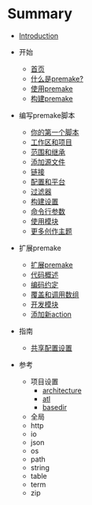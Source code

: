 # Summary

* [Introduction](README.md)

* 开始
  
  * [首页](getting-started/home.md)
  * [什么是premake?](getting-started/what-is-premake.md)
  * [使用premake](getting-started/using-premake.md)
  * [构建premake](getting-started/building-premake.md)
  
* 编写premake脚本
  
  * [你的第一个脚本](writing-premake-scripts/your-first-script.md)
  * [工作区和项目](writing-premake-scripts/workspaces-and-projects.md)
  * [范围和继承](writing-premake-scripts/scopes-and-inheritance.md)
  * [添加源文件](writing-premake-scripts/adding-source-files.md)
  * [链接](writing-premake-scripts/linking.md)
  * [配置和平台](writing-premake-scripts/configurations-and-platforms.md)
  * [过滤器](writing-premake-scripts/filters.md)
  * [构建设置](writing-premake-scripts/build-settings.md)
  * [命令行参数](writing-premake-scripts/command-line-arguments.md)
  * [使用模块](writing-premake-scripts/using-modules.md)
  * [更多创作主题](writing-premake-scripts/more-authoring-topics.md)
  
* 扩展premake
  
  * [扩展premake](extending-premake/extending-premake.md)
  * [代码概述](extending-premake/code-overview.md)
  * [编码约定](extending-premake/coding-conventions.md)
  * [覆盖和调用数组](extending-premake/overrides-and-call-arrays.md)
  * [开发模块](extending-premake/developing-modules.md)
  * [添加新action](extending-premake/adding-a-new-action.md)
  
* 指南
  
  * [共享配置设置](guides/sharing-configuration-settings.md)
  
* 参考
  
  * 项目设置
    * [architecture](reference/project-settings/architecture.md)
    * [atl](reference/project-settings/atl.md)
    * [basedir](reference/project-settings/basedir.md)
  * 全局
  * http
  * io
  * json
  * os
  * path
  * string
  * table
  * term
  * zip
  
  

